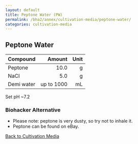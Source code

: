 ```yaml
---
layout: default
title: Peptone Water (PW)
permalink: /bha2/annex/cultivation-media/peptone-water/
categories: cultivation-media
---
```


## Peptone Water

|Compound| Amount | Unit |
|:-------|-------:|-----:|
|Peptone|10.0|g|
|NaCl|5.0|g|
|Demi water| up to 1000|mL|

Set pH ~7.2 

### Biohacker Alternative

* Please note: peptone is very dusty, so try not to inhale it.
* Peptone can be found on eBay.

[Back to Cultivation Media](/bha2/annex/cultivation-media/)
